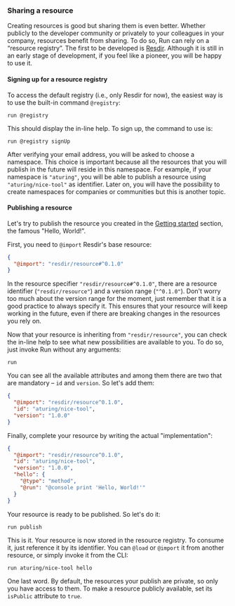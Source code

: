 ### Sharing a resource

Creating resources is good but sharing them is even better. Whether publicly to the developer community or privately to your colleagues in your company, resources benefit from sharing. To do so, Run can rely on a “resource registry”. The first to be developed is [Resdir](${RESDIR_WEBSITE_URL}). Although it is still in an early stage of development, if you feel like a pioneer, you will be happy to use it.

#### Signing up for a resource registry

To access the default registry (i.e., only Resdir for now), the easiest way is to use the built-in command `@registry`:

```shell
run @registry
```

This should display the in-line help. To sign up, the command to use is:

```shell
run @registry signUp
```

After verifying your email address, you will be asked to choose a namespace. This choice is important because all the resources that you will publish in the future will reside in this namespace. For example, if your namespace is `"aturing"`, you will be able to publish a resource using `"aturing/nice-tool"` as identifier. Later on, you will have the possibility to create namespaces for companies or communities but this is another topic.

#### Publishing a resource

Let's try to publish the resource you created in the [Getting started](/docs/introduction/installation-and-hello-world) section, the famous "Hello, World!".

First, you need to `@import` Resdir's base resource:

```json
{
  "@import": "resdir/resource#^0.1.0"
}
```

In the resource specifier `"resdir/resource#^0.1.0"`, there are a resource identifier (`"resdir/resource"`) and a version range (`"^0.1.0"`). Don't worry too much about the version range for the moment, just remember that it is a good practice to always specify it. This ensures that your resource will keep working in the future, even if there are breaking changes in the resources you rely on.

Now that your resource is inheriting from `"resdir/resource"`, you can check the in-line help to see what new possibilities are available to you. To do so, just invoke Run without any arguments:

```shell
run
```

You can see all the available attributes and among them there are two that are mandatory – `id` and `version`. So let's add them:

```json
{
  "@import": "resdir/resource^0.1.0",
  "id": "aturing/nice-tool",
  "version": "1.0.0"
}
```

Finally, complete your resource by writing the actual "implementation":

```json
{
  "@import": "resdir/resource^0.1.0",
  "id": "aturing/nice-tool",
  "version": "1.0.0",
  "hello": {
    "@type": "method",
    "@run": "@console print 'Hello, World!'"
  }
}
```

Your resource is ready to be published. So let's do it:

```shell
run publish
```

This is it. Your resource is now stored in the resource registry. To consume it, just reference it by its identifier. You can `@load` or `@import` it from another resource, or simply invoke it from the CLI:

```shell
run aturing/nice-tool hello
```

One last word. By default, the resources your publish are private, so only you have access to them. To make a resource publicly available, set its `isPublic` attribute to `true`.
